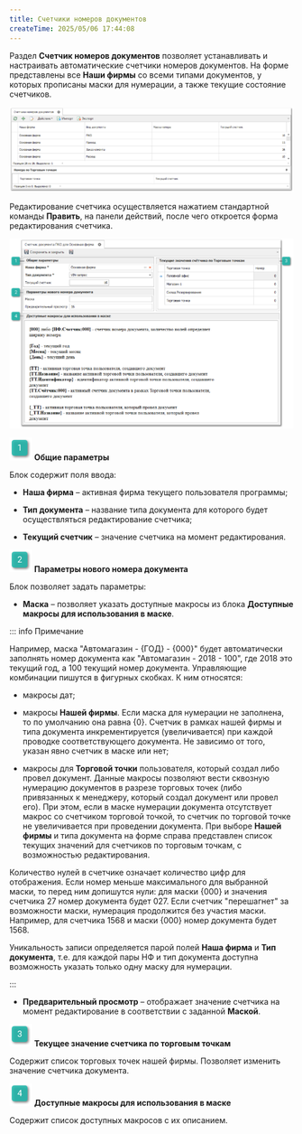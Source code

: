 ```yaml
---
title: Счетчики номеров документов
createTime: 2025/05/06 17:44:08
---
```

Раздел **Счетчик номеров документов** позволяет устанавливать и настраивать автоматические счетчики номеров документов. На форме представлены все **Наши фирмы** со всеми типами документов, у которых прописаны маски для нумерации, а также текущие состояние счетчиков.

![](../../../assets/specification/image383.png)

Редактирование счетчика осуществляется нажатием стандартной команды **Править**, на панели действий, после чего откроется форма редактирования счетчика.

![](../../../assets/specification/image384.png)

![](../../../assets/specification/image006.png) **Общие параметры**

Блок содержит поля ввода:

- **Наша фирма** – активная фирма текущего пользователя программы;

- **Тип документа** – название типа документа для которого будет осуществляться редактирование счетчика;

- **Текущий счетчик** – значение счетчика на момент редактирования.

![](../../../assets/specification/image008.png) **Параметры нового номера документа**

Блок позволяет задать параметры:

- **Маска** – позволяет указать  доступные макросы из блока **Доступные макросы для использования в маске**.

::: info Примечание

Например, маска "Автомагазин - {ГОД} - {000}" будет автоматически заполнять номер документа как "Автомагазин - 2018 - 100", где 2018 это текущий год, а 100 текущий номер документа. Управляющие комбинации пишутся в фигурных скобках. К ним относятся:

- макросы дат;

- макросы **Нашей фирмы**. Если маска для нумерации не заполнена, то по умолчанию она равна {0}. Счетчик в рамках нашей фирмы и типа документа инкрементируется (увеличивается) при каждой проводке соответствующего документа. Не зависимо от того, указан явно счетчик в маске или нет;

- макросы для **Торговой точки** пользователя, который создал либо провел документ. Данные макросы позволяют вести сквозную нумерацию документов в разрезе торговых точек (либо привязанных к менеджеру, который создал документ или провел его). При этом, если в маске нумерации документа отсутствует макрос со счетчиком торговой точкой, то счетчик по торговой точке не увеличивается при проведении документа. При выборе **Нашей фирмы** и типа документа на форме справа представлен список текущих значений для счетчиков по торговым точкам, с возможностью редактирования.

Количество нулей в счетчике означает количество цифр для отображения. Если номер меньше максимального для выбранной маски, то перед ним допишутся нули: для маски {000} и значения счетчика 27 номер документа будет 027. Если счетчик "перешагнет" за возможности маски, нумерация продолжится без участия маски. Например, для счетчика 1568 и маски {000} номер документа будет 1568.

Уникальность записи определяется парой полей **Наша фирма** и **Тип документа**, т.е. для каждой пары НФ и тип документа доступна возможность указать только одну маску для нумерации.

:::

- **Предварительный просмотр** – отображает значение счетчика на момент редактирование в соответствии с заданной **Маской**.

![](../../../assets/specification/image009.png) **Текущее значение счетчика по торговым точкам** 

Содержит список торговых точек нашей фирмы. Позволяет изменить значение счетчика документа.

![](../../../assets/specification/image010.png) **Доступные макросы для использования в маске**

Содержит список доступных макросов с их описанием.
